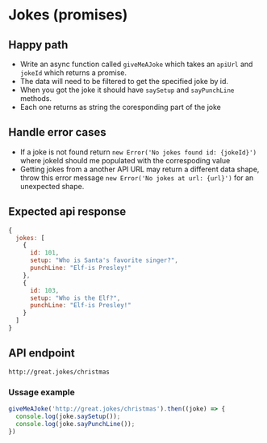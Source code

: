 # Jokes (promises)

## Happy path
* Write an async function called `giveMeAJoke` which takes an `apiUrl` and `jokeId` which returns a promise.
* The data will need to be filtered to get the specified joke by id.
* When you got the joke it should have `saySetup` and `sayPunchLine` methods.
* Each one returns as string the coresponding part of the joke

## Handle error cases
* If a joke is not found return `new Error('No jokes found id: {jokeId}')` where jokeId should me populated with the correspoding value
* Getting jokes from a another API URL may return a different data shape, throw this error message `new Error('No jokes at url: {url}')` for an unexpected shape.


## Expected api response
```js
{
  jokes: [
    {
      id: 101,
      setup: "Who is Santa's favorite singer?",
      punchLine: "Elf-is Presley!"
    },
    {
      id: 103,
      setup: "Who is the Elf?",
      punchLine: "Elf-is Presley!"
    }
  ]
}
```

## API endpoint
```
http://great.jokes/christmas
```

### Ussage example
```js
giveMeAJoke('http://great.jokes/christmas').then((joke) => {
  console.log(joke.saySetup());
  console.log(joke.sayPunchLine());
})
```